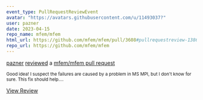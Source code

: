 ```yaml
---
event_type: PullRequestReviewEvent
avatar: "https://avatars.githubusercontent.com/u/11493037?"
user: pazner
date: 2023-04-15
repo_name: mfem/mfem
html_url: https://github.com/mfem/mfem/pull/3608#pullrequestreview-1386298254
repo_url: https://github.com/mfem/mfem
---
```


<a href='https://github.com/pazner' target='_blank'>pazner</a> <a href='https://github.com/mfem/mfem/pull/3608#pullrequestreview-1386298254' target='_blank'>reviewed</a> a <a href='https://github.com/mfem/mfem/pull/3608' target='_blank'>mfem/mfem pull request</a>

<small>Good idea! I suspect the failures are caused by a problem in MS MPI, but I don't know for sure. This fix should help....</small>

<a href='https://github.com/mfem/mfem/pull/3608#pullrequestreview-1386298254' target='_blank'>View Review</a>